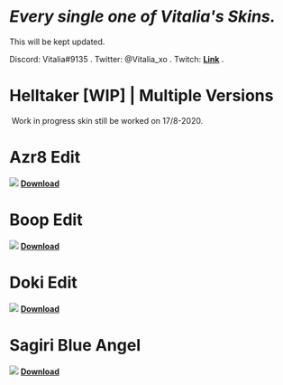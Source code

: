 # *Every single one of Vitalia's Skins.*
This will be kept updated.

Discord: Vitalia#9135 .
Twitter: @Vitalia_xo .
Twitch: [**Link**](https://www.twitch.tv/vitaliaosu) .

# Helltaker [WIP] | Multiple Versions
![]()
Work in progress skin still be worked on 17/8-2020.

# Azr8 Edit
![](https://audaciadesign.s-ul.eu/WPJqrBmu)
[**Download**](https://drive.google.com/file/d/1D-IudQGx3xGcc7dhKQrnzSRQBh2mXVYA/view?usp=drivesdk)

# Boop Edit
![](https://audaciadesign.s-ul.eu/DVUgAbHo)
[**Download**](https://drive.google.com/file/d/1bQbEllLWRBqE8KmWWQ-OQcjpk8I1HbqK/view?usp=drivesdk)

# Doki Edit
![](https://audaciadesign.s-ul.eu/iCZppN3g)
[**Download**](https://drive.google.com/file/d/1bQbEllLWRBqE8KmWWQ-OQcjpk8I1HbqK/view?usp=drivesdk)

# Sagiri Blue Angel
![](https://audaciadesign.s-ul.eu/fsz7zIIB)
[**Download**](https://drive.google.com/file/d/1G3w_YgUc7BvdmiUGzQ9lkqu_upo4qTkI/view?usp=drivesdk)
